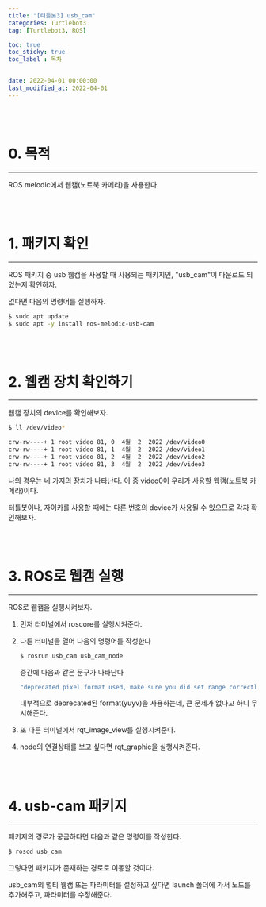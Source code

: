 ```yaml
---
title: "[터틀봇3] usb_cam"
categories: Turtlebot3
tag: [Turtlebot3, ROS]

toc: true
toc_sticky: true
toc_label : 목차


date: 2022-04-01 00:00:00
last_modified_at: 2022-04-01
---
```

<br>
<br>

# 0. 목적 
---
ROS melodic에서 웹캠(노트북 카메라)을 사용한다.  

<br>
<br>

# 1. 패키지 확인
---
ROS 패키지 중 usb 웹캠을 사용할 때 사용되는 패키지인, "usb_cam"이 다운로드 되었는지 확인하자.

없다면 다음의 명령어를 실행하자.

```bash
$ sudo apt update
$ sudo apt -y install ros-melodic-usb-cam
```

<br>
<br>

# 2. 웹캠 장치 확인하기
---
웹캠 장치의 device를 확인해보자.

```bash
$ ll /dev/video*

crw-rw----+ 1 root video 81, 0  4월  2  2022 /dev/video0
crw-rw----+ 1 root video 81, 1  4월  2  2022 /dev/video1
crw-rw----+ 1 root video 81, 2  4월  2  2022 /dev/video2
crw-rw----+ 1 root video 81, 3  4월  2  2022 /dev/video3

```

나의 경우는 네 가지의 장치가 나타난다. 이 중 video0이 우리가 사용할 웹캠(노트북 카메라)이다.

터틀봇이나, 자이카를 사용할 때에는 다른 번호의 device가 사용될 수 있으므로 각자 확인해보자.

<br>
<br>

# 3. ROS로 웹캠 실행 
---
ROS로 웹캠을 실행시켜보자.

1. 먼저 터미널에서 roscore를 실행시켜준다.

2. 다른 터미널을 열어 다음의 명령어를 작성한다

    ```bash
    $ rosrun usb_cam usb_cam_node
    ```
    
    중간에 다음과 같은 문구가 나타난다
    
    ```bash
    "deprecated pixel format used, make sure you did set range correctly"
    ```

     내부적으로 deprecated된 format(yuyv)을 사용하는데, 큰 문제가 없다고 하니 무시해준다.

3. 또 다른 터미널에서 rqt_image_view를 실행시켜준다.

4. node의 연결상태를 보고 싶다면 rqt_graphic을 실행시켜준다. 

<br>
<br>

# 4. usb-cam 패키지 
---
패키지의 경로가 궁금하다면 다음과 같은 명령어를 작성한다.

```bash
$ roscd usb_cam
```


그렇다면 패키지가 존재하는 경로로 이동할 것이다.

usb_cam의 멀티 웹캠 또는 파라미터를 설정하고 싶다면 launch 폴더에 가서 노드를 추가해주고, 파라미터를 수정해준다.